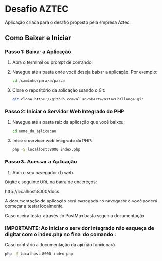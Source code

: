 # Desafio AZTEC

Aplicação criada para o desafio proposto pela empresa Aztec.

## Como Baixar e Iniciar

### Passo 1: Baixar a Aplicação

1. Abra o terminal ou prompt de comando.

2. Navegue até a pasta onde você deseja baixar a aplicação. Por exemplo:

   ```sh
   cd /caminho/para/a/pasta

   ```

3. Clone o repositório da aplicação usando o Git:

   ```sh
   git clone https://github.com/allanRoberto/aztecChallenge.git
   ```

### Passo 2: Iniciar o Servidor Web Integrado do PHP

1. Navegue até a pasta raiz da aplicação que você baixou:

   ```sh
   cd nome_da_aplicacao

   ```

2. Inicie o servidor web integrado do PHP:

   ```sh
   php -S localhost:8000 index.php
   ```

### Passo 3: Acessar a Aplicação

1. Abra o seu navegador da web.

Digite o seguinte URL na barra de endereços:

http://localhost:8000/docs

A documentação da aplicação será carregada no navegador e você poderá começar a testar localmente.

Caso queira testar através do PostMan basta seguir a documentação

### IMPORTANTE: Ao iniciar o servidor integrado não esqueça de digitar com o index.php no final do comando :

Caso contrário a documentação da api não funcionará

```sh
php -S localhost:8000 index.php
```
